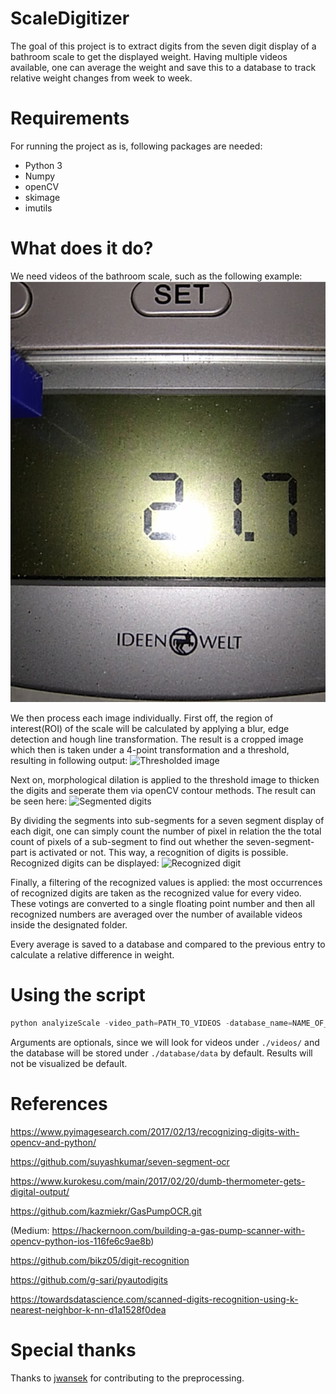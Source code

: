 # ScaleDigitizer
The goal of this project is to extract digits from the seven digit display
of a bathroom scale to get the displayed weight. Having multiple videos available, one can average the weight
and save this to a database to track relative weight changes from week to week.

# Requirements
For running the project as is, following packages are needed:

* Python 3
* Numpy
* openCV
* skimage
* imutils

# What does it do?
We need videos of the bathroom scale, such as the following example:
![Unprocessed image](https://github.com/NatholBMX/ScaleDigitizer/blob/master/images/01.PNG)

We then process each image individually. First off, the region of interest(ROI) of the scale
will be calculated by applying a blur, edge detection and hough line transformation.
The result is a cropped image which then is taken under a 4-point transformation and a
threshold, resulting in following output:
![Thresholded image](https://github.com/NatholBMX/ScaleDigitizer/tree/master/images/02.PNG)

Next on, morphological dilation is applied to the threshold image to thicken the digits
and seperate them via openCV contour methods. The result can be seen here:
![Segmented digits](https://github.com/NatholBMX/ScaleDigitizer/tree/master/images/03.PNG)

By dividing the segments into sub-segments for a seven segment display of each digit,
one can simply count the number of pixel in relation the the total count of pixels of a sub-segment
to find out whether the seven-segment-part is activated or not. This way, a recognition of digits
is possible. Recognized digits can be displayed:
![Recognized digit](https://github.com/NatholBMX/ScaleDigitizer/tree/master/images/04.PNG)

Finally, a filtering of the recognized values is applied: the most occurrences of recognized digits
are taken as the recognized value for every video. These votings are converted to a single floating point
number and then all recognized numbers are averaged over the number of available videos inside the designated
folder.

Every average is saved to a database and compared to the previous entry to calculate a relative
difference in weight.

# Using the script
```python
python analyizeScale -video_path=PATH_TO_VIDEOS -database_name=NAME_OF_DATABASE -visualize=BOOL
```

Arguments are optionals, since we will look for videos under ````./videos/```` and the database
will be stored under ```./database/data``` by default. Results will not be visualized be default.

# References 
https://www.pyimagesearch.com/2017/02/13/recognizing-digits-with-opencv-and-python/

https://github.com/suyashkumar/seven-segment-ocr

https://www.kurokesu.com/main/2017/02/20/dumb-thermometer-gets-digital-output/

https://github.com/kazmiekr/GasPumpOCR.git

(Medium: https://hackernoon.com/building-a-gas-pump-scanner-with-opencv-python-ios-116fe6c9ae8b)

https://github.com/bikz05/digit-recognition

https://github.com/g-sari/pyautodigits

https://towardsdatascience.com/scanned-digits-recognition-using-k-nearest-neighbor-k-nn-d1a1528f0dea

# Special thanks
Thanks to [jwansek](https://github.com/jwansek) for contributing to the preprocessing.